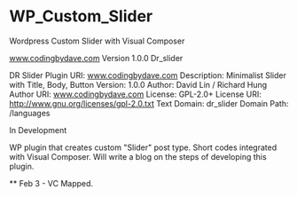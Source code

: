 # WP_Custom_Slider
Wordpress Custom Slider with Visual Composer

www.codingbydave.com
Version 1.0.0
Dr_slider

DR Slider
Plugin URI:        www.codingbydave.com
Description:       Minimalist Slider with Title, Body, Button
Version:           1.0.0
Author:            David Lin / Richard Hung
Author URI:        www.codingbydave.com
License:           GPL-2.0+
License URI:       http://www.gnu.org/licenses/gpl-2.0.txt
Text Domain:       dr_slider
Domain Path:       /languages

In Development

WP plugin that creates custom "Slider" post type. Short codes integrated with Visual Composer.
Will write a blog on the steps of developing this plugin.

**
Feb 3 - VC Mapped.
